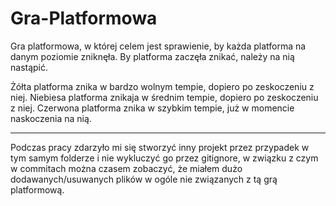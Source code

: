# Gra-Platformowa

Gra platformowa, w której celem jest sprawienie, by każda platforma na danym poziomie zniknęła. By platforma zaczęła znikać, należy na nią nastąpić. 

Żółta platforma znika w bardzo wolnym tempie, dopiero po zeskoczeniu z niej.
Niebiesa platforma znikaja w średnim tempie, dopiero po zeskoczeniu z niej.
Czerwona platforma znika w szybkim tempie, już w momencie naskoczenia na nią.

***
Podczas pracy zdarzyło mi się stworzyć inny projekt przez przypadek w tym samym folderze i nie wykluczyć go przez gitignore, w związku z czym w commitach można czasem zobaczyć, że miałem dużo dodawanych/usuwanych plików w ogóle nie związanych z tą grą platformową.
